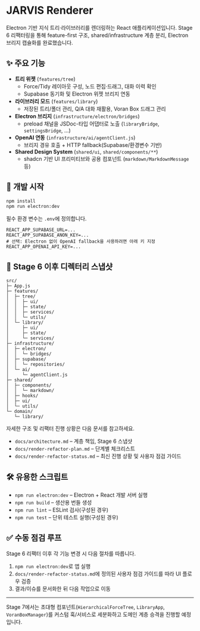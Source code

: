 # JARVIS Renderer

Electron 기반 지식 트리·라이브러리를 렌더링하는 React 애플리케이션입니다. Stage 6 리팩터링을 통해 feature-first 구조, shared/infrastructure 계층 분리, Electron 브리지 캡슐화를 완료했습니다.

## ✨ 주요 기능

- **트리 위젯** (`features/tree`)
  - Force/Tidy 레이아웃 구성, 노드 편집·드래그, 대화 이력 확인
  - Supabase 동기화 및 Electron 위젯 브리지 연동
- **라이브러리 모드** (`features/library`)
  - 저장된 트리/폴더 관리, Q/A 대화 재활용, Voran Box 드래그 관리
- **Electron 브리지** (`infrastructure/electron/bridges`)
  - preload 채널을 JSDoc-타입 어댑터로 노출 (`libraryBridge`, `settingsBridge`, ...)
- **OpenAI 연동** (`infrastructure/ai/agentClient.js`)
  - 브리지 경유 호출 + HTTP fallback(Supabase/환경변수 기반)
- **Shared Design System** (`shared/ui`, `shared/components/**`)
  - shadcn 기반 UI 프리미티브와 공용 컴포넌트 (`markdown/MarkdownMessage` 등)

## 🚀 개발 시작

```bash
npm install
npm run electron:dev
```

필수 환경 변수는 `.env`에 정의합니다.

```
REACT_APP_SUPABASE_URL=...
REACT_APP_SUPABASE_ANON_KEY=...
# 선택: Electron 없이 OpenAI fallback을 사용하려면 아래 키 지정
REACT_APP_OPENAI_API_KEY=...
```

## 📁 Stage 6 이후 디렉터리 스냅샷

```
src/
├─ App.js
├─ features/
│  ├─ tree/
│  │  ├─ ui/
│  │  ├─ state/
│  │  ├─ services/
│  │  └─ utils/
│  └─ library/
│     ├─ ui/
│     ├─ state/
│     └─ services/
├─ infrastructure/
│  ├─ electron/
│  │  └─ bridges/
│  ├─ supabase/
│  │  └─ repositories/
│  └─ ai/
│     └─ agentClient.js
├─ shared/
│  ├─ components/
│  │  └─ markdown/
│  ├─ hooks/
│  ├─ ui/
│  └─ utils/
└─ domain/
   └─ library/
```

자세한 구조 및 리팩터 진행 상황은 다음 문서를 참고하세요.

- `docs/architecture.md` – 계층 책임, Stage 6 스냅샷
- `docs/render-refactor-plan.md` – 단계별 체크리스트
- `docs/render-refactor-status.md` – 최신 진행 상황 및 사용자 점검 가이드

## 🛠️ 유용한 스크립트

- `npm run electron:dev` – Electron + React 개발 서버 실행
- `npm run build` – 생산용 번들 생성
- `npm run lint` – ESLint 검사(구성된 경우)
- `npm run test` – 단위 테스트 실행(구성된 경우)

## ✅ 수동 점검 루프

Stage 6 리팩터 이후 각 기능 변경 시 다음 절차를 따릅니다.

1. `npm run electron:dev`로 앱 실행
2. `docs/render-refactor-status.md`에 정의된 사용자 점검 가이드를 따라 UI 플로우 검증
3. 결과/이슈를 문서화한 뒤 다음 작업으로 이동

---

Stage 7에서는 초대형 컴포넌트(`HierarchicalForceTree`, `LibraryApp`, `VoranBoxManager`)를 커스텀 훅/서비스로 세분화하고 도메인 계층 승격을 진행할 예정입니다.
